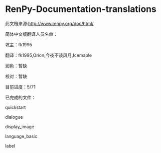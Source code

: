 RenPy-Documentation-translations
================================
此文档来源:http://www.renpy.org/doc/html/

简体中文版翻译人员名单：

坑主：fk1995

翻译：fk1995,Orion,今夜不谈风月,Icemaple

润色：暂缺

校对：暂缺


目前进度：5/71

已完成的文件：

quickstart

dialogue

display_image

language_basic

label
